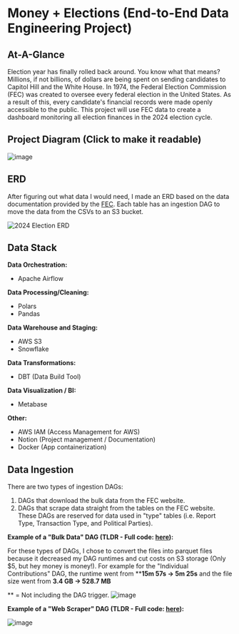 # Money + Elections (End-to-End Data Engineering Project)

## At-A-Glance

Election year has finally rolled back around. You know what that means? Millions, if not billions, of dollars are being spent on sending candidates to Capitol Hill and the White House. In 1974, the Federal Election Commission (FEC) was created to oversee every federal election in the United States. As a result of this, every candidate's financial records were made openly accessible to the public. This project will use FEC data to create a dashboard monitoring all election finances in the 2024 election cycle.

## Project Diagram (Click to make it readable)
![image](https://github.com/afoshiok/Money-and-Elections/assets/89757138/77615769-dd93-4149-a74e-df885caf6d81)

## ERD
After figuring out what data I would need, I made an ERD based on the data documentation provided by the [FEC](https://www.fec.gov/data/browse-data/?tab=bulk-data). Each table has an ingestion DAG to move the data from the CSVs to an S3 bucket.


![2024 Election ERD](https://github.com/afoshiok/Money-and-Elections/assets/89757138/c6408dd5-978a-45c2-86a3-a214682e15a5)

## Data Stack
**Data Orchestration:**
- Apache Airflow

**Data Processing/Cleaning:**
- Polars
- Pandas

**Data Warehouse and Staging:**
- AWS S3
- Snowflake

**Data Transformations:**
- DBT (Data Build Tool)

**Data Visualization / BI:**
- Metabase

**Other:**
- AWS IAM (Access Management for AWS)
- Notion (Project management / Documentation)
- Docker (App containerization)

## Data Ingestion

There are two types of ingestion DAGs:

1. DAGs that download the bulk data from the FEC website.
2. DAGs that scrape data straight from the tables on the FEC website. These DAGs are reserved for data used in "type" tables (i.e. Report Type, Transaction Type, and Political Parties).

**Example of a "Bulk Data" DAG (TLDR - Full code: [here](https://github.com/afoshiok/Money-and-Elections/blob/main/airflow/dags/ingestion/candidates.py)):**

For these types of DAGs, I chose to convert the files into parquet files because it decreased my DAG runtimes and cut costs on S3 storage (Only $5, but hey money is money!). For example for the "Individual Contributions" DAG, the runtime went from ****15m 57s → 5m 25s** and the file size went from **3.4 GB → 528.7 MB**

 ** = Not including the DAG trigger.
![image](https://github.com/afoshiok/Money-and-Elections/assets/89757138/cc7c0186-fa9b-451b-b188-e4b113c369e6)


**Example of a "Web Scraper" DAG (TLDR - Full code: [here](https://github.com/afoshiok/Money-and-Elections/blob/main/airflow/dags/ingestion/report_types.py)):**

![image](https://github.com/afoshiok/Money-and-Elections/assets/89757138/9eb14128-a293-448d-b7a9-151c60e66b48)


